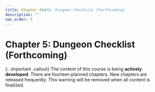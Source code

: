 ```yaml
---
title: Chapter 5&#58; Dungeon Checklist (Forthcoming)
description: ""
nav_order: 5
---
```


# Chapter 5: Dungeon Checklist (Forthcoming)

{: .important .callout}
The content of this course is being **actively developed**. There are fourteen planned chapters. New chapters are released frequently. This warning will be removed when all content is finalized. 